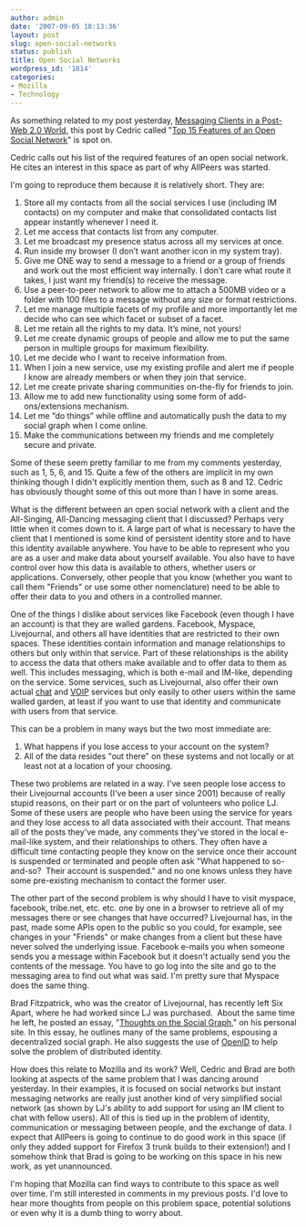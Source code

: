 ```yaml
---
author: admin
date: '2007-09-05 18:13:36'
layout: post
slug: open-social-networks
status: publish
title: Open Social Networks
wordpress_id: '1814'
categories:
- Mozilla
- Technology
---
```

As something related to my post yesterday,<strong> </strong><a href="http://www.arcanology.com/2007/09/04/messaging-clients-in-the-post-web-20-world/">Messaging Clients in a Post-Web 2.0 World</a>, this post by Cedric called "<a href="http://www.allpeers.com/blog/2007/09/05/top-15-features-for-an-open-social-network/">Top 15 Features of an Open Social Network</a>" is spot on.

Cedric calls out his list of the required features of an open social network. He cites an interest in this space as part of why AllPeers was started.

I'm going to reproduce them because it is relatively short. They are:
<ol>
	<li>Store all my contacts from all the social services I use (including IM contacts) on my computer and make that consolidated contacts list appear instantly whenever I need it.</li>
	<li>Let me access that contacts list from any computer.</li>
	<li>Let me broadcast my presence status across all my services at once.</li>
	<li>Run inside my browser (I don’t want another icon in my system tray).</li>
	<li>Give me ONE way to send a message to a friend or a group of friends and work out the most efficient way internally. I don’t care what route it takes, I just want my friend(s) to receive the message.</li>
	<li>Use a peer-to-peer network to allow me to attach a 500MB video or a folder with 100 files to a message without any size or format restrictions.</li>
	<li>Let me manage multiple facets of my profile and more importantly let me decide who can see which facet or subset of a facet.</li>
	<li>Let me retain all the rights to my data. It’s mine, not yours!</li>
	<li>Let me create dynamic groups of people and allow me to put the same person in multiple groups for maximum flexibility.</li>
	<li>Let me decide who I want to receive information from.</li>
	<li>When I join a new service, use my existing profile and alert me if people I know are already members or when they join that service.</li>
	<li>Let me create private sharing communities on-the-fly for friends to join.</li>
	<li>Allow me to add new functionality using some form of add-ons/extensions mechanism.</li>
	<li>Let me “do things” while offline and automatically push the data to my social graph when I come online.</li>
	<li>Make the communications between my friends and me completely secure and private.</li>
</ol>
Some of these seem pretty familiar to me from my comments yesterday, such as 1, 5, 6, and 15. Quite a few of the others are implicit in my own thinking though I didn't explicitly mention them, such as 8 and 12. Cedric has obviously thought some of this out more than I have in some areas.

What is the different between an open social network with a client and the All-Singing, All-Dancing messaging client that I discussed? Perhaps very little when it comes down to it. A large part of what is necessary to have the client that I mentioned is some kind of persistent identity store and to have this identity available anywhere. You have to be able to represent who you are as a user and make data about yourself available. You also have to have control over how this data is available to others, whether users or applications. Conversely, other people that you know (whether you want to call them "Friends" or use some other nomenclature) need to be able to offer their data to you and others in a controlled manner.

One of the things I dislike about services like Facebook (even though I have an account) is that they are walled gardens. Facebook, Myspace, Livejournal, and others all have identities that are restricted to their own spaces. These identities contain information and manage relationships to others but only within that service. Part of these relationships is the ability to access the data that others make available and to offer data to them as well. This includes messaging, which is both e-mail and IM-like, depending on the service. Some services, such as Livejournal, also offer their own actual <a href="http://www.livejournal.com/chat/">chat</a> and <a href="http://www.livejournal.com/chat/download/">VOIP</a> services but only easily to other users within the same walled garden, at least if you want to use that identity and communicate with users from that service.

This can be a problem in many ways but the two most immediate are:
<ol>
	<li>What happens if you lose access to your account on the system?</li>
	<li>All of the data resides "out there" on these systems and not locally or at least not at a location of your choosing.</li>
</ol>
These two problems are related in a way. I've seen people lose access to their Livejournal accounts (I've been a user since 2001) because of really stupid reasons, on their part or on the part of volunteers who police LJ. Some of these users are people who have been using the service for years and they lose access to all data associated with their account. That means all of the posts they've made, any comments they've stored in the local e-mail-like system, and their relationships to others. They often have a difficult time contacting people they know on the service once their account is suspended or terminated and people often ask "What happened to so-and-so?  Their account is suspended." and no one knows unless they have some pre-existing mechanism to contact the former user.

The other part of the second problem is why should I have to visit myspace, facebook, tribe.net, etc. etc. one by one in a browser to retrieve all of my messages there or see changes that have occurred? Livejournal has, in the past, made some APIs open to the public so you could, for example, see changes in your "Friends" or make changes from a client but these have never solved the underlying issue. Facebook e-mails you when someone sends you a message within Facebook but it doesn't actually send you the contents of the message. You have to go log into the site and go to the messaging area to find out what was said. I'm pretty sure that Myspace does the same thing.

Brad Fitzpatrick, who was the creator of Livejournal, has recently left Six Apart, where he had worked since LJ was purchased.  About the same time he left, he posted an essay, "<a href="http://bradfitz.com/social-graph-problem/">Thoughts on the Social Graph</a>," on his personal site. In this essay, he outlines many of the same problems, espousing a decentralized social graph. He also suggests the use of <a href="http://openid.net/">OpenID</a> to help solve the problem of distributed identity.

How does this relate to Mozilla and its work? Well, Cedric and Brad are both looking at aspects of the same problem that I was dancing around yesterday. In their examples, it is focused on social networks but instant messaging networks are really just another kind of very simplified social network (as shown by LJ's ability to add support for using an IM client to chat with fellow users). All of this is tied up in the problem of identity, communication or messaging between people, and the exchange of data. I expect that AllPeers is going to continue to do good work in this space (if only they added support for Firefox 3 trunk builds to their extension!) and I somehow think that Brad is going to be working on this space in his new work, as yet unannounced.

I'm hoping that Mozilla can find ways to contribute to this space as well over time. I'm still interested in comments in my previous posts. I'd love to hear more thoughts from people on this problem space, potential solutions or even why it is a dumb thing to worry about.
